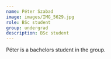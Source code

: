 ```yaml
---
name: Péter Szabad
image: images/IMG_5629.jpg
role: BSc student
group: undergrad
description: BSc student
---
```


Péter is a bachelors student in the group.
